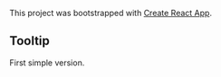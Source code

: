 This project was bootstrapped with [Create React App](https://github.com/facebook/create-react-app).

## Tooltip

First simple version.

